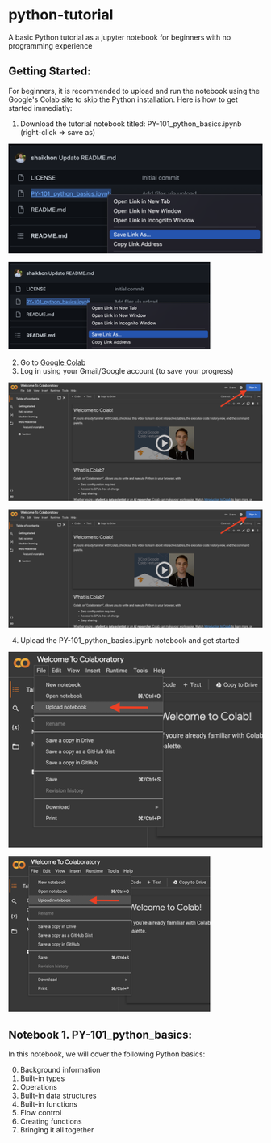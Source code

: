 # python-tutorial
A basic Python tutorial as a jupyter notebook for beginners with no programming experience

## Getting Started:
For beginners, it is recommended to upload and run the notebook using the Google's Colab site to skip the Python installation. Here is how to get started immediatly:

  1. Download the tutorial notebook titled: PY-101_python_basics.ipynb (right-click => save as) 
  
  ![Download Notebook](images/download_notebook.png)
  
  <img src="images/download_notebook.png" alt="drawing" width="400"/>
  
  2. Go to [Google Colab](https://colab.research.google.com/)
  3. Log in using your Gmail/Google account (to save your progress)
  
  ![Download Notebook](images/colab_login.png)
  
  <img src="images/colab_login.png" alt="drawing" width="600"/>
  
  4. Upload the PY-101_python_basics.ipynb notebook and get started
  
  ![Download Notebook](images/upload_notebook.png)
  
  <img src="images/upload_notebook.png" alt="drawing" width="400"/>
  

## Notebook 1. PY-101_python_basics:
In this notebook, we will cover the following Python basics:

  0. Background information
  1. Built-in types
  2. Operations
  3. Built-in data structures
  4. Built-in functions
  5. Flow control
  6. Creating functions
  7. Bringing it all together
